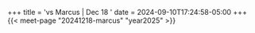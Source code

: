 +++
title = 'vs Marcus | Dec 18 '
date = 2024-09-10T17:24:58-05:00
+++
{{< meet-page "20241218-marcus" "year2025" >}}
